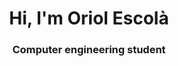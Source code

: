 <h1 align="center">Hi, I'm Oriol Escolà</h1>
<h3 align="center">Computer engineering student</h3>




